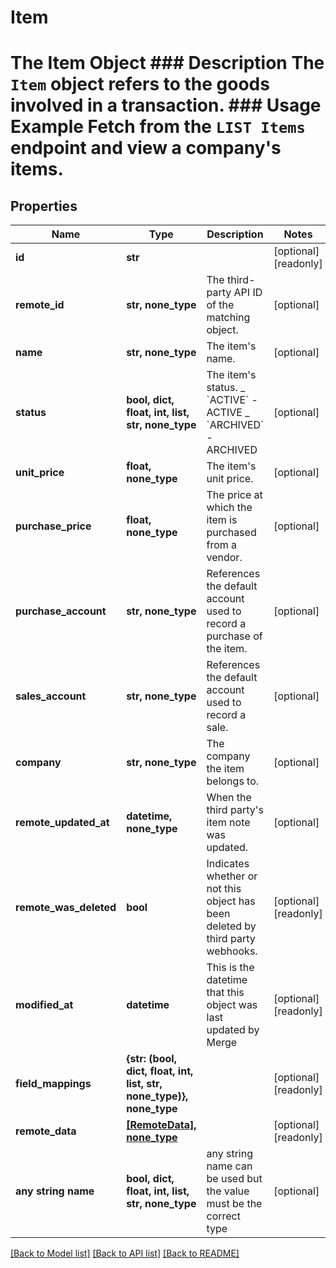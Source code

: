 # Item

# The Item Object ### Description The `Item` object refers to the goods involved in a transaction. ### Usage Example Fetch from the `LIST Items` endpoint and view a company's items.

## Properties

| Name                   | Type                                                                 | Description                                                                            | Notes                 |
| ---------------------- | -------------------------------------------------------------------- | -------------------------------------------------------------------------------------- | --------------------- |
| **id**                 | **str**                                                              |                                                                                        | [optional] [readonly] |
| **remote_id**          | **str, none_type**                                                   | The third-party API ID of the matching object.                                         | [optional]            |
| **name**               | **str, none_type**                                                   | The item&#39;s name.                                                                   | [optional]            |
| **status**             | **bool, dict, float, int, list, str, none_type**                     | The item&#39;s status. _ &#x60;ACTIVE&#x60; - ACTIVE _ &#x60;ARCHIVED&#x60; - ARCHIVED | [optional]            |
| **unit_price**         | **float, none_type**                                                 | The item&#39;s unit price.                                                             | [optional]            |
| **purchase_price**     | **float, none_type**                                                 | The price at which the item is purchased from a vendor.                                | [optional]            |
| **purchase_account**   | **str, none_type**                                                   | References the default account used to record a purchase of the item.                  | [optional]            |
| **sales_account**      | **str, none_type**                                                   | References the default account used to record a sale.                                  | [optional]            |
| **company**            | **str, none_type**                                                   | The company the item belongs to.                                                       | [optional]            |
| **remote_updated_at**  | **datetime, none_type**                                              | When the third party&#39;s item note was updated.                                      | [optional]            |
| **remote_was_deleted** | **bool**                                                             | Indicates whether or not this object has been deleted by third party webhooks.         | [optional] [readonly] |
| **modified_at**        | **datetime**                                                         | This is the datetime that this object was last updated by Merge                        | [optional] [readonly] |
| **field_mappings**     | **{str: (bool, dict, float, int, list, str, none_type)}, none_type** |                                                                                        | [optional] [readonly] |
| **remote_data**        | [**[RemoteData], none_type**](RemoteData.md)                         |                                                                                        | [optional] [readonly] |
| **any string name**    | **bool, dict, float, int, list, str, none_type**                     | any string name can be used but the value must be the correct type                     | [optional]            |

[[Back to Model list]](../README.md#documentation-for-models) [[Back to API list]](../README.md#documentation-for-api-endpoints) [[Back to README]](../README.md)
